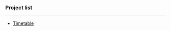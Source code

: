 ### Project list
___

* [Timetable](https://github.com/OnlyHouska/PHP-School/tree/timetable?tab=readme-ov-file)
